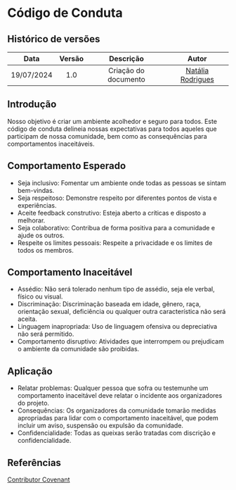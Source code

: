 # Código de Conduta

## Histórico de versões

|    Data    | Versão |      Descrição       |                    Autor                     |
|:----------:|:------:|:--------------------:|:--------------------------------------------:|
| 19/07/2024 |  1.0   | Criação do documento | [Natália Rodrigues](https://github.com/Natyrodrigues) |

## Introdução

Nosso objetivo é criar um ambiente acolhedor e seguro para todos. Este código de conduta delineia nossas expectativas para todos aqueles que participam de nossa comunidade, bem como as consequências para comportamentos inaceitáveis.

## Comportamento Esperado

- Seja inclusivo: Fomentar um ambiente onde todas as pessoas se sintam bem-vindas.
- Seja respeitoso: Demonstre respeito por diferentes pontos de vista e experiências.
- Aceite feedback construtivo: Esteja aberto a críticas e disposto a melhorar.
- Seja colaborativo: Contribua de forma positiva para a comunidade e ajude os outros.
- Respeite os limites pessoais: Respeite a privacidade e os limites de todos os membros.

## Comportamento Inaceitável

- Assédio: Não será tolerado nenhum tipo de assédio, seja ele verbal, físico ou visual.
- Discriminação: Discriminação baseada em idade, gênero, raça, orientação sexual, deficiência ou qualquer outra característica não será aceita.
- Linguagem inapropriada: Uso de linguagem ofensiva ou depreciativa não será permitido.
- Comportamento disruptivo: Atividades que interrompem ou prejudicam o ambiente da comunidade são proibidas.

## Aplicação

- Relatar problemas: Qualquer pessoa que sofra ou testemunhe um comportamento inaceitável deve relatar o incidente aos organizadores do projeto.
- Consequências: Os organizadores da comunidade tomarão medidas apropriadas para lidar com o comportamento inaceitável, que podem incluir um aviso, suspensão ou expulsão da comunidade.
- Confidencialidade: Todas as queixas serão tratadas com discrição e confidencialidade.

## Referências

[Contributor Covenant](https://www.contributor-covenant.org/version/2/0/code_of_conduct.html)
